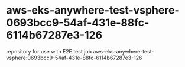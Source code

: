 # aws-eks-anywhere-test-vsphere-0693bcc9-54af-431e-88fc-6114b67287e3-126
repository for use with E2E test job aws-eks-anywhere-test-vsphere:0693bcc9-54af-431e-88fc-6114b67287e3-126

